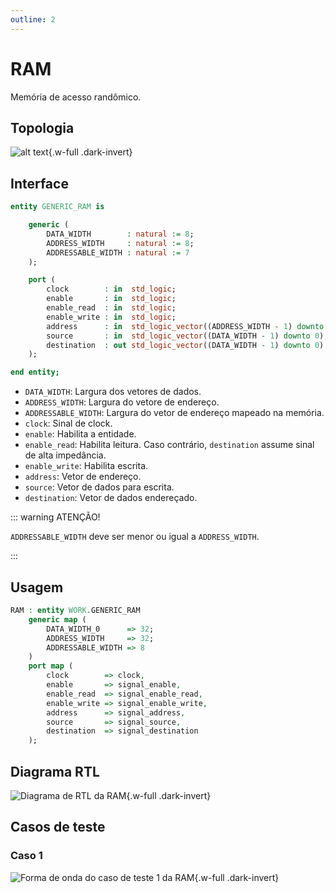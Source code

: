 ```yaml
---
outline: 2
---
```


# RAM

<a href="https://github.com/insper-riscv/core/blob/main/src/GENERIC_RAM.vhd" target="blank"><Badge type="tip" text="GENERIC_RAM.vhd &boxbox;" /></a>

Memória de acesso randômico.

## Topologia

<pan-container>

![alt text](/images/reference/entities/generic_ram_topology.mermaid.drawio.svg){.w-full .dark-invert}

</pan-container>

## Interface

```vhdl
entity GENERIC_RAM is

    generic (
        DATA_WIDTH        : natural := 8;
        ADDRESS_WIDTH     : natural := 8;
        ADDRESSABLE_WIDTH : natural := 7
    );

    port (
        clock        : in  std_logic;
        enable       : in  std_logic;
        enable_read  : in  std_logic;
        enable_write : in  std_logic;
        address      : in  std_logic_vector((ADDRESS_WIDTH - 1) downto 0);
        source       : in  std_logic_vector((DATA_WIDTH - 1) downto 0);
        destination  : out std_logic_vector((DATA_WIDTH - 1) downto 0)
    );

end entity;
```

- `DATA_WIDTH`: Largura dos vetores de dados.
- `ADDRESS_WIDTH`: Largura do vetore de endereço.
- `ADDRESSABLE_WIDTH`: Largura do vetor de endereço mapeado na memória.
- `clock`: Sinal de clock.
- `enable`: Habilita a entidade.
- `enable_read`: Habilita leitura. Caso contrário, `destination` assume sinal de alta impedância.
- `enable_write`: Habilita escrita.
- `address`: Vetor de endereço.
- `source`: Vetor de dados para escrita.
- `destination`: Vetor de dados endereçado.

::: warning ATENÇÃO!

`ADDRESSABLE_WIDTH` deve ser menor ou igual a `ADDRESS_WIDTH`.

:::

## Usagem

```vhdl
RAM : entity WORK.GENERIC_RAM
    generic map (
        DATA_WIDTH_0      => 32;
        ADDRESS_WIDTH     => 32;
        ADDRESSABLE_WIDTH => 8
    )
    port map (
        clock        => clock,
        enable       => signal_enable,
        enable_read  => signal_enable_read,
        enable_write => signal_enable_write,
        address      => signal_address,
        source       => signal_source,
        destination  => signal_destination
    );
```

## Diagrama RTL

<pan-container>

![Diagrama de RTL da RAM](/images/reference/entities/generic_ram_netlist.svg){.w-full .dark-invert}

</pan-container>

## Casos de teste

<a href="https://github.com/insper-riscv/core/blob/main/test/test_GENERIC_RAM.py" target="blank"><Badge type="tip" text="test_GENERIC_RAM.py &boxbox;" /></a>

### Caso 1 <Badge type="info" text="tb_GENERIC_RAM_case_1" />

<pan-container :grid="false">

![Forma de onda do caso de teste 1 da RAM](/images/reference/entities/tb_generic_ram_case_1.svg){.w-full .dark-invert}

</pan-container>
